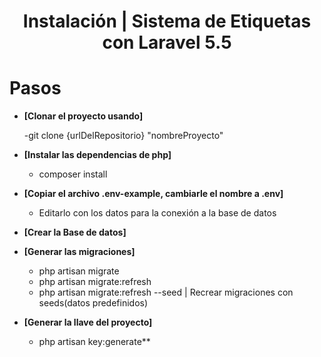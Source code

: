 <h1 align="center">Instalación | Sistema de Etiquetas con Laravel 5.5</h1>

# Pasos

- **[Clonar el proyecto usando]**

  -git clone {urlDelRepositorio} "nombreProyecto"

- **[Instalar las dependencias de php]**

  - composer install

- **[Copiar el archivo .env-example, cambiarle el nombre a .env]**

  - Editarlo con los datos para la conexión a la base de datos

- **[Crear la Base de datos]**


- **[Generar las migraciones]**

  - php artisan migrate
  - php artisan migrate:refresh
  - php artisan migrate:refresh --seed  | Recrear migraciones con seeds(datos predefinidos)

- **[Generar la llave del proyecto]**

  - php artisan key:generate**
